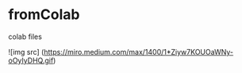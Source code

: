 # fromColab
colab files

![img src] (https://miro.medium.com/max/1400/1*Ziyw7KOUOaWNy-oOyIyDHQ.gif) 
